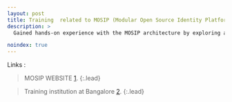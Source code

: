 ```yaml
---
layout: post
title: Training  related to MOSIP (Modular Open Source Identity Platform) source code
description: >
  Gained hands-on experience with the MOSIP architecture by exploring and analyzing its open-source codebase. Focused on understanding the registration and authentication modules, data flow, and integration points. Contributed to debugging and customizing core components, with particular attention to identity lifecycle management, security layers, and modular service design. This experience strengthened my skills in working with large-scale, government-grade digital identity platforms. 

noindex: true
---
```


Links :

> MOSIP WEBSITE [1].
{:.lead}

> Training institution at Bangalore [2].
{:.lead}


[1]: https://www.mosip.io/mosip_project
[2]: https://www.iiitb.ac.in/

